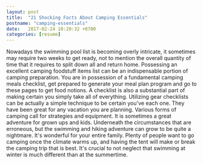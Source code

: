 ```yaml
---
layout: post
title:  "21 Shocking Facts About Camping Essentials"
postname: "camping-essentials"
date:   2017-02-24 10:20:32 +0700
categories: [resume]
---
```

Nowadays the swimming pool list is becoming overly intricate, it sometimes may require two weeks to get ready, not to mention the overall quantity of time that it requires to split down all and return home. Possessing an excellent camping foodstuff items list can be an indispensable portion of camping preparation. You are in possession of a fundamental camping meals checklist, get prepared to generate your meal plan program and go to these pages to get food notions. A checklist is also a substantial part of making certain you simply take all of everything. Utilizing gear checklists can be actually a simple technique to be certain you've each one. They have been great for any vacation you are planning. Various forms of camping call for strategies and equipment. It is sometimes a great adventure for grown ups and kids. Underneath the circumstances that are erroneous, but the swimming and hiking adventure can grow to be quite a nightmare. It's wonderful for your entire family. Plenty of people want to go camping once the climate warms up, and having the tent will make or break the camping trip that is best. It's crucial to not neglect that swimming at winter is much different than at the summertime.
